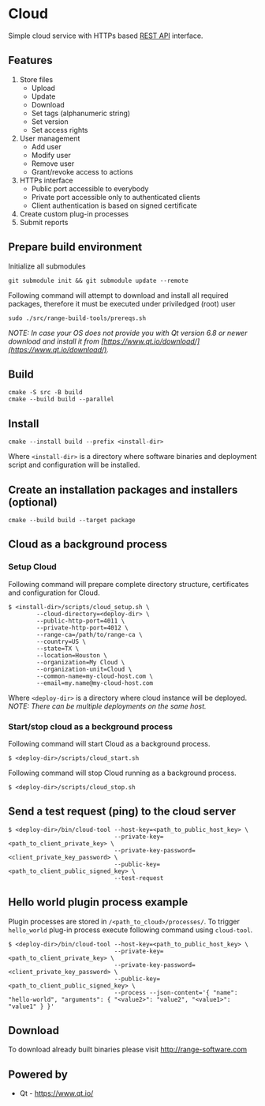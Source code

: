 # Cloud

Simple cloud service with HTTPs based [REST API](doc/rest_api.md) interface.

## Features

1. Store files
    * Upload
    * Update
    * Download
    * Set tags (alphanumeric string)
    * Set version
    * Set access rights
2. User management
    * Add user
    * Modify user
    * Remove user
    * Grant/revoke access to actions
3. HTTPs interface
    * Public port accessible to everybody
    * Private port accessible only to authenticated clients
    * Client authentication is based on signed certificate
4. Create custom plug-in processes
5. Submit reports

## Prepare build environment
Initialize all submodules
```
git submodule init && git submodule update --remote
```
Following command will attempt to download and install all required packages, therefore it must be executed under priviledged (root) user
```
sudo ./src/range-build-tools/prereqs.sh
```
_NOTE: In case your OS does not provide you with Qt version 6.8 or newer download and install it from [https://www.qt.io/download/](https://www.qt.io/download/)._
## Build
```
cmake -S src -B build
cmake --build build --parallel
```
## Install
```
cmake --install build --prefix <install-dir>
```
Where `<install-dir>` is a directory where software binaries and deployment script and configuration will be installed.
## Create an installation packages and installers (optional)
```
cmake --build build --target package
```

## Cloud as a background process

### Setup Cloud

Following command will prepare complete directory structure, certificates and configuration for Cloud.
```
$ <install-dir>/scripts/cloud_setup.sh \
        --cloud-directory=<deploy-dir> \
        --public-http-port=4011 \
        --private-http-port=4012 \
        --range-ca=/path/to/range-ca \
        --country=US \
        --state=TX \
        --location=Houston \
        --organization=My Cloud \
        --organization-unit=Cloud \
        --common-name=my-cloud-host.com \
        --email=my.name@my-cloud-host.com
```
Where `<deploy-dir>` is a directory where cloud instance will be deployed.
_NOTE: There can be multiple deployments on the same host._

### Start/stop cloud as a beckground process

Following command will start Cloud as a background process.
```
$ <deploy-dir>/scripts/cloud_start.sh
```

Following command will stop Cloud running as a background process.
```
$ <deploy-dir>/scripts/cloud_stop.sh
```

## Send a test request (ping) to the cloud server

```
$ <deploy-dir>/bin/cloud-tool --host-key=<path_to_public_host_key> \
                              --private-key=<path_to_client_private_key> \
                              --private-key-password=<client_private_key_password> \
                              --public-key=<path_to_client_public_signed_key> \
                              --test-request
```

## Hello world plugin process example

Plugin processes are stored in `/<path_to_cloud>/processes/`.
To trigger `hello_world` plug-in process execute following command using `cloud-tool`.

```
$ <deploy-dir>/bin/cloud-tool --host-key=<path_to_public_host_key> \
                              --private-key=<path_to_client_private_key> \
                              --private-key-password=<client_private_key_password> \
                              --public-key=<path_to_client_public_signed_key> \
                              --process --json-content='{ "name": "hello-world", "arguments": { "<value2>": "value2", "<value1>": "value1" } }'
```

## Download
To download already built binaries please visit http://range-software.com

## Powered by

* Qt - https://www.qt.io/
